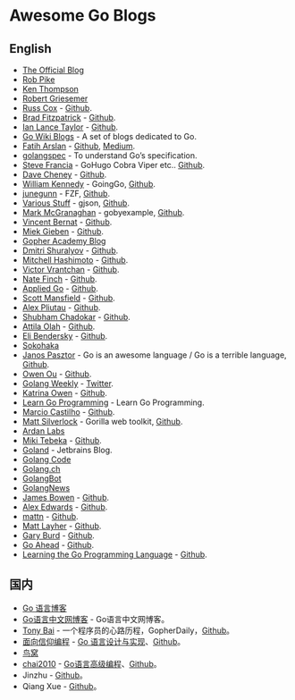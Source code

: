 # Awesome Go Blogs


## English

- [The Official Blog](https://blog.golang.org/)
- [Rob Pike](https://github.com/robpike)
- [Ken Thompson](https://github.com/ken)
- [Robert Griesemer](https://github.com/griesemer)
- [Russ Cox](https://swtch.com/~rsc/) - [Github](https://github.com/rsc).
- [Brad Fitzpatrick](http://bradfitz.com/) - [Github](https://github.com/bradfitz).
- [Ian Lance Taylor](https://www.airs.com/blog/) - [Github](https://github.com/ianlancetaylor).
- [Go Wiki Blogs](https://github.com/golang/go/wiki/Blogs) - A set of blogs dedicated to Go.
- [Fatih Arslan](https://arslan.io/) - [Github](https://github.com/fatih/), [Medium](https://medium.com/@farslan).
- [golangspec](https://medium.com/golangspec) - To understand Go’s specification.
- [Steve Francia](https://spf13.com/) - GoHugo Cobra Viper etc.. [Github](https://github.com/spf13).
- [Dave Cheney](https://dave.cheney.net/) - [Github](https://github.com/davecheney).
- [William Kennedy](http://www.goinggo.net/) - GoingGo, [Github](https://github.com/goinggo).
- [junegunn](https://junegunn.kr/) - FZF, [Github](https://github.com/junegunn).
- [Various Stuff](https://tidwall.com/) - gjson, [Github](https://github.com/tidwall/).
- [Mark McGranaghan](https://markmcgranaghan.com/) - gobyexample, [Github](https://github.com/mmcgrana).
- [Vincent Bernat](https://vincent.bernat.ch/en) - [Github](https://github.com/vincentbernat).
- [Miek Gieben](https://miek.nl/) - [Github](https://github.com/miekg/).
- [Gopher Academy Blog](https://blog.gopheracademy.com/)
- [Dmitri Shuralyov](https://dmitri.shuralyov.com/blog) - [Github](https://github.com/dmitshur).
- [Mitchell Hashimoto](http://mitchellh.com/) - [Github](https://github.com/mitchellh).
- [Victor Vrantchan](https://groob.io/) - [Github](https://github.com/groob).
- [Nate Finch](https://npf.io/blog/) - [Github](https://github.com/natefinch).
- [Applied Go](https://appliedgo.net/) - [Github](https://github.com/appliedgo).
- [Scott Mansfield](http://blog.sgmansfield.com/) - [Github](https://github.com/ScottMansfield).
- [Alex Pliutau](https://pliutau.com/) - [Github](https://github.com/plutov).
- [Shubham Chadokar](https://schadokar.dev/) - [Github](https://github.com/schadokar).
- [Attila Olah](https://attilaolah.eu/) - [Github](https://github.com/attilaolah).
- [Eli Bendersky](https://eli.thegreenplace.net/) - [Github](https://github.com/eliben).
- [Sokohaka](http://tdoc.info/en/blog/)
- [Janos Pasztor](https://pasztor.at/) - Go is an awesome language / Go is a terrible language, [Github](https://github.com/janoszen).
- [Owen Ou](https://owenou.com/) - [Github](https://github.com/jingweno).
- [Golang Weekly](https://golangweekly.com/) - [Twitter](https://twitter.com/golangweekly).
- [Katrina Owen](http://whipperstacker.com/) - [Github](https://github.com/kytrinyx).
- [Learn Go Programming](https://blog.learngoprogramming.com/) - Learn Go Programming.
- [Marcio Castilho](http://marcio.io/) - [Github](https://github.com/mcastilho).
- [Matt Silverlock](https://blog.questionable.services/) - Gorilla web toolkit, [Github](https://github.com/elithrar).
- [Ardan Labs](https://www.ardanlabs.com/blog/)
- [Miki Tebeka](https://www.353solutions.com/) - [Github](https://github.com/tebeka).
- [Goland](https://blog.jetbrains.com/go/) - Jetbrains Blog.
- [Golang Code](https://golangcode.com/)
- [Golang.ch](https://golang.ch/)
- [GolangBot](https://golangbot.com/)
- [GolangNews](https://golangnews.com/)
- [James Bowen](https://blog.jbowen.dev/) - [Github](https://github.com/jamesbo13).
- [Alex Edwards](https://www.alexedwards.net/blog/) - [Github](https://github.com/alexedwards).
- [mattn](https://mattn.kaoriya.net/) - [Github](https://github.com/mattn).
- [Matt Layher](https://mdlayher.com/blog/) - [Github](https://github.com/mdlayher).
- [Gary Burd](https://gary.burd.info/) - [Github](https://github.com/garyburd).
- [Go Ahead](https://jbrandhorst.com/) - [Github](https://github.com/johanbrandhorst).
- [Learning the Go Programming Language](https://medium.com/learning-the-go-programming-language) - [Github](https://github.com/vladimirvivien/).


## 国内

- [Go 语言博客](https://blog.go-zh.org/)
- [Go语言中文网博客](http://blog.studygolang.com/) - Go语言中文网博客。
- [Tony Bai](https://tonybai.com/) - 一个程序员的心路历程，GopherDaily，[Github](https://github.com/bigwhite)。
- [面向信仰编程](https://draveness.me/) - [Go 语言设计与实现](https://draveness.me/golang/)、[Github](https://github.com/draveness)。
- [鸟窝](https://colobu.com/)
- [chai2010](https://chai2010.cn/) - [Go语言高级编程](https://chai2010.cn/advanced-go-programming-book/)、[Github](https://github.com/chai2010/)。
- Jinzhu - [Github](https://github.com/jinzhu)。
- Qiang Xue - [Github](https://github.com/qiangxue)。
